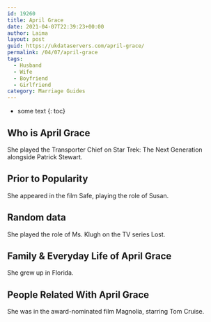 ```yaml
---
id: 19260
title: April Grace
date: 2021-04-07T22:39:23+00:00
author: Laima
layout: post
guid: https://ukdataservers.com/april-grace/
permalink: /04/07/april-grace
tags:
  - Husband
  - Wife
  - Boyfriend
  - Girlfriend
category: Marriage Guides
---
```


* some text
{: toc}


## Who is April Grace
                  
                  
                  
She played the Transporter Chief on Star Trek: The Next Generation alongside Patrick Stewart.
                  
              
            
              
            
                
                
                
## Prior to Popularity
                  
                  
                  
She appeared in the film Safe, playing the role of Susan.
                  
              
            
              
            
                
                
                
## Random data
                  
                  
                  
She played the role of Ms. Klugh on the TV series Lost.
                  
              
            
              
            
                
                
                
## Family & Everyday Life of April Grace
                  
                  
                  
She grew up in Florida.
                  
              
            
              
            
                
                
                
## People Related With April Grace
                  
                  
                  
She was in the award-nominated film Magnolia, starring Tom Cruise.
                  
              
            
              
            
                
              
            
              
              
            
            
              
            
          
          
          